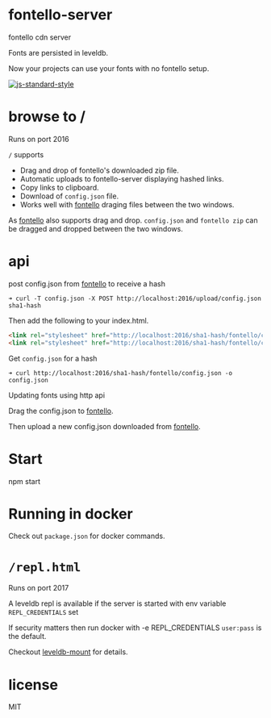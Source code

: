 # fontello-server

fontello cdn server

Fonts are persisted in leveldb.

Now your projects can use your fonts with no fontello setup.

[![js-standard-style](https://cdn.rawgit.com/feross/standard/master/badge.svg)](https://github.com/feross/standard)

# browse to /

Runs on port 2016

`/` supports
* Drag and drop of fontello's downloaded zip file.
* Automatic uploads to fontello-server displaying hashed links.
* Copy links to clipboard.
* Download of `config.json` file.
* Works well with [fontello] draging files between the two windows.

As [fontello] also supports drag and drop. `config.json` and `fontello zip` can be dragged and dropped between the two windows.

# api

post config.json from [fontello] to receive a hash

```
➜ curl -T config.json -X POST http://localhost:2016/upload/config.json
sha1-hash
```

Then add the following to your index.html.

```html
<link rel="stylesheet" href="http://localhost:2016/sha1-hash/fontello/css/fontello.css" charset="utf-8">
<link rel="stylesheet" href="http://localhost:2016/sha1-hash/fontello/css/animation.css" charset="utf-8">
```

Get `config.json` for a hash

```
➜ curl http://localhost:2016/sha1-hash/fontello/config.json -o config.json
```

Updating fonts using http api

Drag the config.json to [fontello].

Then upload a new config.json downloaded from [fontello].

# Start
npm start

# Running in docker

Check out `package.json` for docker commands.


# `/repl.html`

Runs on port 2017

A leveldb repl is available if the server is started with env variable `REPL_CREDENTIALS` set

If security matters then run docker with -e REPL_CREDENTIALS `user:pass`
is the default.

Checkout [leveldb-mount] for details.

# license

MIT

[fontello]:http://fontello.com/
[leveldb-mount]:http://npm.im/leveldb-mount
